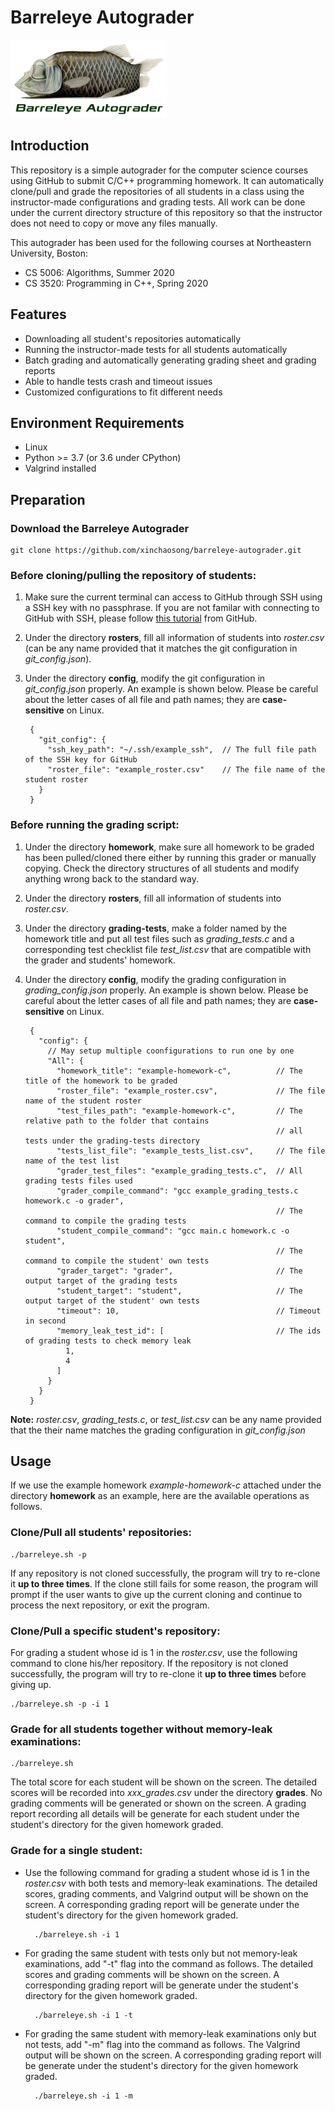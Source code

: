 # Barreleye Autograder

<img src="barreleye-autograder.jpg" width="250px" alt="A barreleye fish">

## Introduction

This repository is a simple autograder for the computer science courses using GitHub to submit C/C++ programming homework. It can automatically clone/pull and grade the repositories of all students in a class using the instructor-made configurations and grading tests. All work can be done under the current directory structure of this repository so that the instructor does not need to copy or move any files manually.

This autograder has been used for the following courses at Northeastern University, Boston:

- CS 5006: Algorithms, Summer 2020
- CS 3520: Programming in C++, Spring 2020

## Features

- Downloading all student's repositories automatically
- Running the instructor-made tests for all students automatically
- Batch grading and automatically generating grading sheet and grading reports
- Able to handle tests crash and timeout issues
- Customized configurations to fit different needs
 
## Environment Requirements

- Linux
- Python >= 3.7 (or 3.6 under CPython)
- Valgrind installed

## Preparation

### Download the Barreleye Autograder

	git clone https://github.com/xinchaosong/barreleye-autograder.git

### Before cloning/pulling the repository of students:

1. Make sure the current terminal can access to GitHub through SSH using a SSH key with no passphrase. If you are not familar with connecting to GitHub with SSH, please follow [this tutorial](https://help.github.com/en/github/authenticating-to-github/connecting-to-github-with-ssh) from GitHub. 
2. Under the directory **rosters**, fill all information of students into *roster.csv* (can be any name provided that it matches the git configuration in *git\_config.json*).
3. Under the directory **config**, modify the git configuration in *git\_config.json* properly. An example is shown below. Please be careful about the letter cases of all file and path names; they are **case-sensitive** on Linux.

	    {
	      "git_config": {
	        "ssh_key_path": "~/.ssh/example_ssh",  // The full file path of the SSH key for GitHub
	        "roster_file": "example_roster.csv"    // The file name of the student roster
	      }
	    }

### Before running the grading script:

1. Under the directory **homework**, make sure all homework to be graded has been pulled/cloned there either by running this grader or manually copying. Check the directory structures of all students and modify anything wrong back to the standard way.
2. Under the directory **rosters**, fill all information of students into *roster.csv*.
3. Under the directory **grading-tests**, make a folder named by the homework title and put all test files such as *grading\_tests.c* and a corresponding test checklist file *test\_list.csv* that are compatible with the grader and students' homework.
5. Under the directory **config**, modify the grading configuration in *grading\_config.json* properly. An example is shown below. Please be careful about the letter cases of all file and path names; they are **case-sensitive** on Linux.

		{
	      "config": {
	        // May setup multiple coonfigurations to run one by one
	        "All": {
	          "homework_title": "example-homework-c",          // The title of the homework to be graded
	          "roster_file": "example_roster.csv",             // The file name of the student roster
              "test_files_path": "example-homework-c",         // The relative path to the folder that contains
                                                               // all tests under the grading-tests directory
	          "tests_list_file": "example_tests_list.csv",     // The file name of the test list
	          "grader_test_files": "example_grading_tests.c",  // All grading tests files used
	          "grader_compile_command": "gcc example_grading_tests.c homework.c -o grader",  
	                                                           // The command to compile the grading tests
	          "student_compile_command": "gcc main.c homework.c -o student",     
	                                                           // The command to compile the student' own tests
	          "grader_target": "grader",                       // The output target of the grading tests
	          "student_target": "student",                     // The output target of the student' own tests
	          "timeout": 10,                                   // Timeout in second
	          "memory_leak_test_id": [                         // The ids of grading tests to check memory leak
	            1,
	            4
	          ]
	        }
	      }
	    }

**Note:** *roster.csv*, *grading\_tests.c*, or *test\_list.csv* can be any name provided that the their name matches the grading configuration in *git\_config.json*

## Usage

If we use the example homework *example-homework-c* attached under the directory **homework** as an example, here are the available operations as follows.

### Clone/Pull all students' repositories:

    ./barreleye.sh -p

If any repository is not cloned successfully, the program will try to re-clone it **up to three times**. If the clone still fails for some reason, the program will prompt if the user wants to give up the current cloning and continue to process the next repository, or exit the program.

### Clone/Pull a specific student's repository:

For grading a student whose id is 1 in the *roster.csv*, use the following command to clone his/her repository. If the repository is not cloned successfully, the program will try to re-clone it **up to three times** before giving up.

    ./barreleye.sh -p -i 1

### Grade for all students together without memory-leak examinations:

    ./barreleye.sh

The total score for each student will be shown on the screen. The detailed scores will be recorded into *xxx\_grades.csv* under the directory **grades**. No grading comments will be generated or shown on the screen. A grading report recording all details will be generate for each student under the student's directory for the given homework graded.

### Grade for a single student:

- Use the following command for grading a student whose id is 1 in the *roster.csv* with both tests and memory-leak examinations. The detailed scores, grading comments, and Valgrind output will be shown on the screen. A corresponding grading report will be generate under the student's directory for the given homework graded.

    	./barreleye.sh -i 1

- For grading the same student with tests only but not memory-leak examinations, add "-t" flag into the command as follows. The detailed scores and grading comments will be shown on the screen. A corresponding grading report will be generate under the student's directory for the given homework graded.

	    ./barreleye.sh -i 1 -t

- For grading the same student with memory-leak examinations only but not tests, add "-m" flag into the command as follows. The Valgrind output will be shown on the screen. A corresponding grading report will be generate under the student's directory for the given homework graded.

	    ./barreleye.sh -i 1 -m
